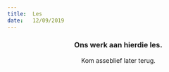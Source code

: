 ```yaml
---
title:  Les
date:   12/09/2019
---
```


### <center>Ons werk aan hierdie les.</center>
<center>Kom asseblief later terug.</center>